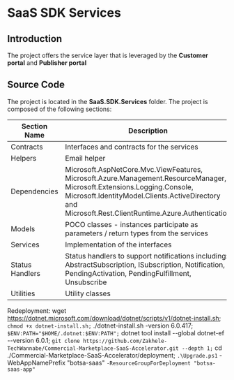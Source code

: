 # SaaS SDK Services

## Introduction

The project offers the service layer that is leveraged by the **Customer portal** and **Publisher portal**

## Source Code

The project is located in the **SaaS.SDK.Services** folder. The project is composed of the following sections:

| Section Name | Description |
| --- | --- |  
| Contracts| Interfaces and contracts for the services
| Helpers | Email helper |
| Dependencies | Microsoft.AspNetCore.Mvc.ViewFeatures, Microsoft.Azure.Management.ResourceManager, Microsoft.Extensions.Logging.Console, Microsoft.IdentityModel.Clients.ActiveDirectory and Microsoft.Rest.ClientRuntime.Azure.Authentication|
| Models |  POCO classes - instances participate as parameters / return types from the services
| Services | Implementation of the interfaces |
| Status Handlers | Status handlers to support notifications including: AbstractSubscription, ISubscription, Notification, PendingActivation, PendingFulfillment, Unsubscribe |
| Utilities| Utility classes |

Redeployment:
wget https://dotnet.microsoft.com/download/dotnet/scripts/v1/dotnet-install.sh; `
chmod +x dotnet-install.sh; `
./dotnet-install.sh -version 6.0.417; `
$ENV:PATH="$HOME/.dotnet:$ENV:PATH"; `
dotnet tool install --global dotnet-ef --version 6.0.1; `
git clone https://github.com/Zakhele-TechWannabe/Commercial-Marketplace-SaaS-Accelerator.git --depth 1; `
cd ./Commercial-Marketplace-SaaS-Accelerator/deployment; `
.\Upgrade.ps1 `
 -WebAppNamePrefix "botsa-saas" `
 -ResourceGroupForDeployment "botsa-saas-app" `